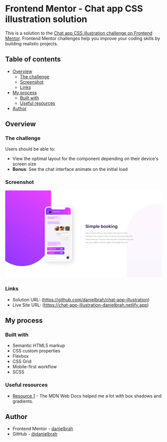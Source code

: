 # Frontend Mentor - Chat app CSS illustration solution

This is a solution to the [Chat app CSS illustration challenge on Frontend Mentor](https://www.frontendmentor.io/challenges/chat-app-css-illustration-O5auMkFqY). Frontend Mentor challenges help you improve your coding skills by building realistic projects. 

## Table of contents

- [Overview](#overview)
  - [The challenge](#the-challenge)
  - [Screenshot](#screenshot)
  - [Links](#links)
- [My process](#my-process)
  - [Built with](#built-with)
  - [Useful resources](#useful-resources)
- [Author](#author)

## Overview

### The challenge

Users should be able to:

- View the optimal layout for the component depending on their device's screen size
- **Bonus**: See the chat interface animate on the initial load

### Screenshot

![](./images/screenshot.png)

### Links

- Solution URL: (https://github.com/danielbrah/chat-app-illustration)
- Live Site URL: (https://chat-app-illustration-danielbrah.netlify.app)

## My process

### Built with

- Semantic HTML5 markup
- CSS custom properties
- Flexbox
- CSS Grid
- Mobile-first workflow
- SCSS

### Useful resources

- [Resource 1](https://developer.mozilla.org/en-US/) - The MDN Web Docs helped me a lot with box shadows and gradients. 

## Author
- Frontend Mentor - [danielbrah](https://www.frontendmentor.io/profile/danielbrah)
- GitHub - [@danielbrah](https://github.com/danielbrah)

